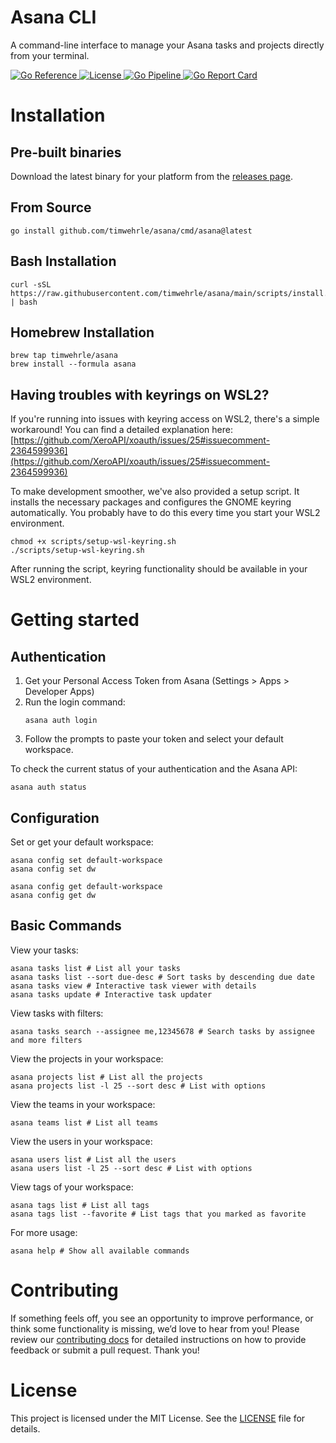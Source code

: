 # Asana CLI

A command-line interface to manage your Asana tasks and projects directly from your terminal.

<div>
    <a href="https://pkg.go.dev/github.com/timwehrle/asana">
        <img src="https://pkg.go.dev/badge/github.com/timwehrle/asana.svg" alt="Go Reference">
    </a>
    <a href="https://github.com/timwehrle/asana/blob/main/LICENSE">
        <img src="https://img.shields.io/badge/license-MIT-blue.svg" alt="License">
    </a>
   <a href="https://github.com/timwehrle/asana/actions/workflows/go.yml">
      <img src="https://github.com/timwehrle/asana/actions/workflows/go.yml/badge.svg" alt="Go Pipeline">
   </a>
   <a href="https://goreportcard.com/report/github.com/timwehrle/asana">
      <img src="https://goreportcard.com/badge/github.com/timwehrle/asana" alt="Go Report Card">
   </a>
</div>

# Installation

## Pre-built binaries

Download the latest binary for your platform from the [releases page](https://github.com/timwehrle/asana/releases).

## From Source

```shell
go install github.com/timwehrle/asana/cmd/asana@latest
```

## Bash Installation

```shell
curl -sSL https://raw.githubusercontent.com/timwehrle/asana/main/scripts/install.sh | bash
```

## Homebrew Installation

```shell
brew tap timwehrle/asana
brew install --formula asana
```

## Having troubles with keyrings on WSL2?

If you're running into issues with keyring access on WSL2, there's a simple workaround!
You can find a detailed explanation here: [https://github.com/XeroAPI/xoauth/issues/25#issuecomment-2364599936](https://github.com/XeroAPI/xoauth/issues/25#issuecomment-2364599936)

To make development smoother, we've also provided a setup script.
It installs the necessary packages and configures the GNOME keyring automatically. You probably have to do this every time you start your WSL2 environment. 
```shell
chmod +x scripts/setup-wsl-keyring.sh
./scripts/setup-wsl-keyring.sh
```
After running the script, keyring functionality should be available in your WSL2 environment.

# Getting started

## Authentication

1. Get your Personal Access Token from Asana (Settings > Apps > Developer Apps)
2. Run the login command:
   ```shell
   asana auth login
   ```
3. Follow the prompts to paste your token and select your default workspace.

To check the current status of your authentication and the Asana API:
```shell
asana auth status
```

## Configuration

Set or get your default workspace:

```shell
asana config set default-workspace
asana config set dw

asana config get default-workspace
asana config get dw
```

## Basic Commands

View your tasks:

```shell
asana tasks list # List all your tasks
asana tasks list --sort due-desc # Sort tasks by descending due date
asana tasks view # Interactive task viewer with details
asana tasks update # Interactive task updater
```

View tasks with filters:

```shell
asana tasks search --assignee me,12345678 # Search tasks by assignee and more filters
```

View the projects in your workspace:
```shell
asana projects list # List all the projects
asana projects list -l 25 --sort desc # List with options
```

View the teams in your workspace:

```shell
asana teams list # List all teams
```

View the users in your workspace:
```shell
asana users list # List all the users
asana users list -l 25 --sort desc # List with options
```

View tags of your workspace:

```shell
asana tags list # List all tags
asana tags list --favorite # List tags that you marked as favorite
```

For more usage:
```shell
asana help # Show all available commands
```

# Contributing

If something feels off, you see an opportunity to improve performance, or think some
functionality is missing, we’d love to hear from you! Please review our [contributing docs][contributing] for
detailed instructions on how to provide feedback or submit a pull request. Thank you!

# License

This project is licensed under the MIT License. See the [LICENSE][license] file for details.

[contributing]: ./.github/CONTRIBUTING.md
[license]: ./LICENSE
